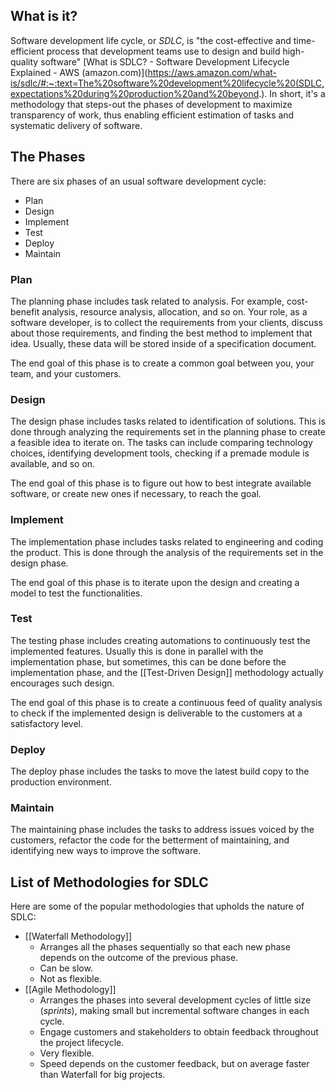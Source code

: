 ## What is it?
Software development life cycle, or *SDLC*, is "the cost-effective and time-efficient process that development teams use to design and build high-quality software" [What is SDLC? - Software Development Lifecycle Explained - AWS (amazon.com)](https://aws.amazon.com/what-is/sdlc/#:~:text=The%20software%20development%20lifecycle%20(SDLC,expectations%20during%20production%20and%20beyond.). In short, it's a methodology that steps-out the phases of development to maximize transparency of work, thus enabling efficient estimation of tasks and systematic delivery of software.
## The Phases
There are six phases of an usual software development cycle:
- Plan
- Design
- Implement
- Test
- Deploy
- Maintain
### Plan
The planning phase includes task related to analysis. For example, cost-benefit analysis, resource analysis, allocation, and so on. Your role, as a software developer, is to collect the requirements from your clients, discuss about those requirements, and finding the best method to implement that idea. Usually, these data will be stored inside of a specification document. 

The end goal of this phase is to create a common goal between you, your team, and your customers.
### Design
The design phase includes tasks related to identification of solutions. This is done through analyzing the requirements set in the planning phase to create a feasible idea to iterate on. The tasks can include comparing technology choices, identifying development tools, checking if a premade module is available, and so on. 

The end goal of this phase is to figure out how to best integrate available software, or create new ones if necessary, to reach the goal.
### Implement
The implementation phase includes tasks related to engineering and coding the product. This is done through the analysis of the requirements set in the design phase.

The end goal of this phase is to iterate upon the design and creating a model to test the functionalities.
### Test
The testing phase includes creating automations to continuously test the implemented features. Usually this is done in parallel with the implementation phase, but sometimes, this can be done before the implementation phase, and the [[Test-Driven Design]] methodology actually encourages such design.

The end goal of this phase is to create a continuous feed of quality analysis to check if the implemented design is deliverable to the customers at a satisfactory level.
### Deploy
The deploy phase includes the tasks to move the latest build copy to the production environment. 
### Maintain
The maintaining phase includes the tasks to address issues voiced by the customers, refactor the code for the betterment of maintaining, and identifying new ways to improve the software.
## List of Methodologies for SDLC
Here are some of the popular methodologies that upholds the nature of SDLC:
- [[Waterfall Methodology]]
	- Arranges all the phases sequentially so that each new phase depends on the outcome of the previous phase.
	- Can be slow.
	- Not as flexible.
- [[Agile Methodology]]
	- Arranges the phases into several development cycles of little size (*sprints*), making small but incremental software changes in each cycle.
	- Engage customers and stakeholders to obtain feedback throughout the project lifecycle.
	- Very flexible.
	- Speed depends on the customer feedback, but on average faster than Waterfall for big projects.


